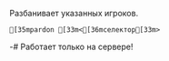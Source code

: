 Разбанивает указанных игроков.
```ansi
[35mpardon [33m<[36mселектор[33m>
```
-# Работает только на сервере!